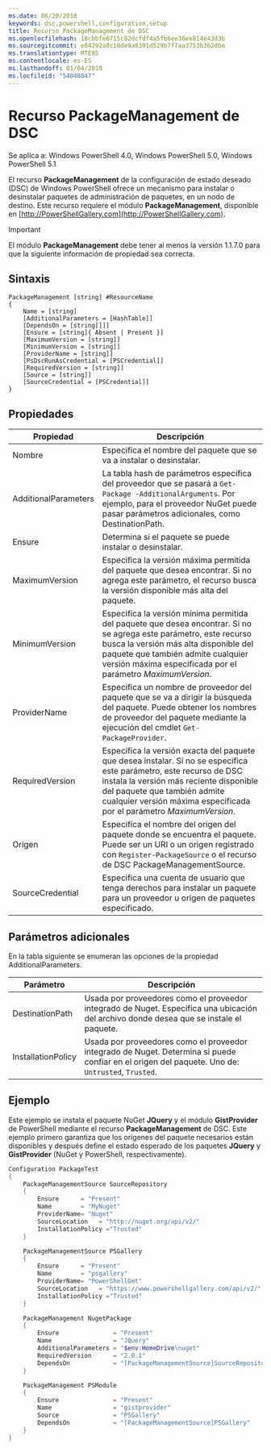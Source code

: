 ```yaml
---
ms.date: 06/20/2018
keywords: dsc,powershell,configuration,setup
title: Recurso PackageManagement de DSC
ms.openlocfilehash: 18cbbfe0715c82dcfdf4a5fb6ee36ee814e43d3b
ms.sourcegitcommit: e04292a9c10de9a8391d529b7f7aa3753b362dbe
ms.translationtype: MTE95
ms.contentlocale: es-ES
ms.lasthandoff: 01/04/2019
ms.locfileid: "54048047"
---
```

# <a name="dsc-packagemanagement-resource"></a>Recurso PackageManagement de DSC

Se aplica a: Windows PowerShell 4.0, Windows PowerShell 5.0, Windows PowerShell 5.1

El recurso **PackageManagement** de la configuración de estado deseado (DSC) de Windows PowerShell ofrece un mecanismo para instalar o desinstalar paquetes de administración de paquetes, en un nodo de destino. Este recurso requiere el módulo **PackageManagement**, disponible en [http://PowerShellGallery.com](http://PowerShellGallery.com).

> [!IMPORTANT]
> El módulo **PackageManagement** debe tener al menos la versión 1.1.7.0 para que la siguiente información de propiedad sea correcta.

## <a name="syntax"></a>Sintaxis

```
PackageManagement [string] #ResourceName
{
    Name = [string]
    [AdditionalParameters = [HashTable]]
    [DependsOn = [string[]]]
    [Ensure = [string]{ Absent | Present }]
    [MaximumVersion = [string]]
    [MinimumVersion = [string]]
    [ProviderName = [string]]
    [PsDscRunAsCredential = [PSCredential]]
    [RequiredVersion = [string]]
    [Source = [string]]
    [SourceCredential = [PSCredential]]
}
```

## <a name="properties"></a>Propiedades

| Propiedad | Descripción |
| --- | --- |
| Nombre| Especifica el nombre del paquete que se va a instalar o desinstalar.|
| AdditionalParameters| La tabla hash de parámetros específica del proveedor que se pasará a `Get-Package -AdditionalArguments`. Por ejemplo, para el proveedor NuGet puede pasar parámetros adicionales, como DestinationPath.|
| Ensure| Determina si el paquete se puede instalar o desinstalar.|
| MaximumVersion|Especifica la versión máxima permitida del paquete que desea encontrar. Si no agrega este parámetro, el recurso busca la versión disponible más alta del paquete.|
| MinimumVersion|Especifica la versión mínima permitida del paquete que desea encontrar. Si no se agrega este parámetro, este recurso busca la versión más alta disponible del paquete que también admite cualquier versión máxima especificada por el parámetro _MaximumVersion_.|
| ProviderName| Especifica un nombre de proveedor del paquete que se va a dirigir la búsqueda del paquete. Puede obtener los nombres de proveedor del paquete mediante la ejecución del cmdlet `Get-PackageProvider`.|
| RequiredVersion| Especifica la versión exacta del paquete que desea instalar. Si no se especifica este parámetro, este recurso de DSC instala la versión más reciente disponible del paquete que también admite cualquier versión máxima especificada por el parámetro _MaximumVersion_.|
| Origen| Especifica el nombre del origen del paquete donde se encuentra el paquete. Puede ser un URI o un origen registrado con `Register-PackageSource` o el recurso de DSC PackageManagementSource.|
| SourceCredential | Especifica una cuenta de usuario que tenga derechos para instalar un paquete para un proveedor u origen de paquetes especificado.|

## <a name="additional-parameters"></a>Parámetros adicionales

En la tabla siguiente se enumeran las opciones de la propiedad AdditionalParameters.

| Parámetro | Descripción |
| --- | --- |
| DestinationPath| Usada por proveedores como el proveedor integrado de Nuget. Especifica una ubicación del archivo donde desea que se instale el paquete.|
| InstallationPolicy| Usada por proveedores como el proveedor integrado de Nuget. Determina si puede confiar en el origen del paquete. Uno de: `Untrusted`, `Trusted`.|

## <a name="example"></a>Ejemplo

Este ejemplo se instala el paquete NuGet **JQuery** y el módulo **GistProvider** de PowerShell mediante el recurso **PackageManagement** de DSC. Este ejemplo primero garantiza que los orígenes del paquete necesarios están disponibles y después define el estado esperado de los paquetes **JQuery** y **GistProvider** (NuGet y PowerShell, respectivamente).

```powershell
Configuration PackageTest
{
    PackageManagementSource SourceRepository
    {
        Ensure      = "Present"
        Name        = "MyNuget"
        ProviderName= "Nuget"
        SourceLocation   = "http://nuget.org/api/v2/"
        InstallationPolicy ="Trusted"
    }

    PackageManagementSource PSGallery
    {
        Ensure      = "Present"
        Name        = "psgallery"
        ProviderName= "PowerShellGet"
        SourceLocation   = "https://www.powershellgallery.com/api/v2/"
        InstallationPolicy ="Trusted"
    }

    PackageManagement NugetPackage
    {
        Ensure               = "Present"
        Name                 = "JQuery"
        AdditionalParameters = "$env:HomeDrive\nuget"
        RequiredVersion      = "2.0.1"
        DependsOn            = "[PackageManagementSource]SourceRepository"
    }

    PackageManagement PSModule
    {
        Ensure               = "Present"
        Name                 = "gistprovider"
        Source               = "PSGallery"
        DependsOn            = "[PackageManagementSource]PSGallery"
    }
}
```